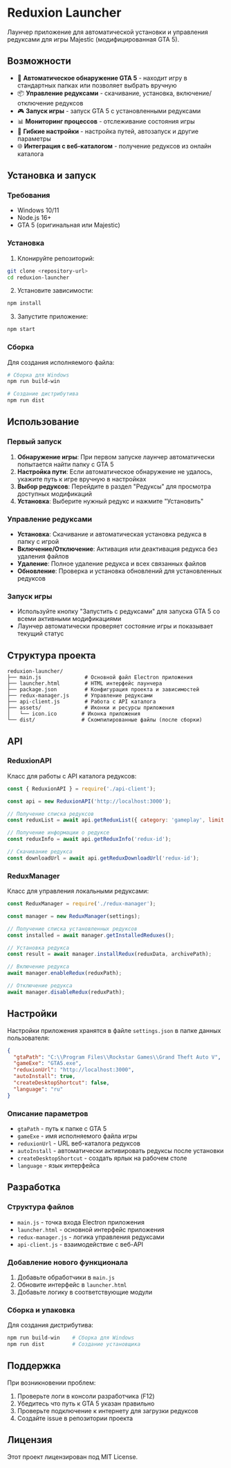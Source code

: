 # Reduxion Launcher

Лаунчер приложение для автоматической установки и управления редуксами для игры Majestic (модифицированная GTA 5).

## Возможности

- 🚀 **Автоматическое обнаружение GTA 5** - находит игру в стандартных папках или позволяет выбрать вручную
- 📦 **Управление редуксами** - скачивание, установка, включение/отключение редуксов
- 🎮 **Запуск игры** - запуск GTA 5 с установленными редуксами
- 📊 **Мониторинг процессов** - отслеживание состояния игры
- 🔧 **Гибкие настройки** - настройка путей, автозапуск и другие параметры
- 🌐 **Интеграция с веб-каталогом** - получение редуксов из онлайн каталога

## Установка и запуск

### Требования

- Windows 10/11
- Node.js 16+
- GTA 5 (оригинальная или Majestic)

### Установка

1. Клонируйте репозиторий:
```bash
git clone <repository-url>
cd reduxion-launcher
```

2. Установите зависимости:
```bash
npm install
```

3. Запустите приложение:
```bash
npm start
```

### Сборка

Для создания исполняемого файла:

```bash
# Сборка для Windows
npm run build-win

# Создание дистрибутива
npm run dist
```

## Использование

### Первый запуск

1. **Обнаружение игры**: При первом запуске лаунчер автоматически попытается найти папку с GTA 5
2. **Настройка пути**: Если автоматическое обнаружение не удалось, укажите путь к игре вручную в настройках
3. **Выбор редуксов**: Перейдите в раздел "Редуксы" для просмотра доступных модификаций
4. **Установка**: Выберите нужный редукс и нажмите "Установить"

### Управление редуксами

- **Установка**: Скачивание и автоматическая установка редукса в папку с игрой
- **Включение/Отключение**: Активация или деактивация редукса без удаления файлов
- **Удаление**: Полное удаление редукса и всех связанных файлов
- **Обновление**: Проверка и установка обновлений для установленных редуксов

### Запуск игры

- Используйте кнопку "Запустить с редуксами" для запуска GTA 5 со всеми активными модификациями
- Лаунчер автоматически проверяет состояние игры и показывает текущий статус

## Структура проекта

```
reduxion-launcher/
├── main.js              # Основной файл Electron приложения
├── launcher.html        # HTML интерфейс лаунчера
├── package.json         # Конфигурация проекта и зависимостей
├── redux-manager.js     # Управление редуксами
├── api-client.js        # Работа с API каталога
├── assets/              # Иконки и ресурсы приложения
│   └── icon.ico        # Иконка приложения
└── dist/               # Скомпилированные файлы (после сборки)
```

## API

### ReduxionAPI

Класс для работы с API каталога редуксов:

```javascript
const { ReduxionAPI } = require('./api-client');

const api = new ReduxionAPI('http://localhost:3000');

// Получение списка редуксов
const reduxList = await api.getReduxList({ category: 'gameplay', limit: 20 });

// Получение информации о редуксе
const reduxInfo = await api.getReduxInfo('redux-id');

// Скачивание редукса
const downloadUrl = await api.getReduxDownloadUrl('redux-id');
```

### ReduxManager

Класс для управления локальными редуксами:

```javascript
const ReduxManager = require('./redux-manager');

const manager = new ReduxManager(settings);

// Получение списка установленных редуксов
const installed = await manager.getInstalledReduxes();

// Установка редукса
const result = await manager.installRedux(reduxData, archivePath);

// Включение редукса
await manager.enableRedux(reduxPath);

// Отключение редукса
await manager.disableRedux(reduxPath);
```

## Настройки

Настройки приложения хранятся в файле `settings.json` в папке данных пользователя:

```json
{
  "gtaPath": "C:\\Program Files\\Rockstar Games\\Grand Theft Auto V",
  "gameExe": "GTA5.exe",
  "reduxionUrl": "http://localhost:3000",
  "autoInstall": true,
  "createDesktopShortcut": false,
  "language": "ru"
}
```

### Описание параметров

- `gtaPath` - путь к папке с GTA 5
- `gameExe` - имя исполняемого файла игры
- `reduxionUrl` - URL веб-каталога редуксов
- `autoInstall` - автоматически активировать редуксы после установки
- `createDesktopShortcut` - создать ярлык на рабочем столе
- `language` - язык интерфейса

## Разработка

### Структура файлов

- `main.js` - точка входа Electron приложения
- `launcher.html` - основной интерфейс приложения
- `redux-manager.js` - логика управления редуксами
- `api-client.js` - взаимодействие с веб-API

### Добавление нового функционала

1. Добавьте обработчики в `main.js`
2. Обновите интерфейс в `launcher.html`
3. Добавьте логику в соответствующие модули

### Сборка и упаковка

Для создания дистрибутива:

```bash
npm run build-win    # Сборка для Windows
npm run dist         # Создание установщика
```

## Поддержка

При возникновении проблем:

1. Проверьте логи в консоли разработчика (F12)
2. Убедитесь что путь к GTA 5 указан правильно
3. Проверьте подключение к интернету для загрузки редуксов
4. Создайте issue в репозитории проекта

## Лицензия

Этот проект лицензирован под MIT License.